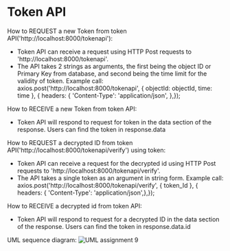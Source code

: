 # Token API


How to REQUEST a new Token from token API('http://localhost:8000/tokenapi'):
-	Token API can receive a request using HTTP Post requests to 'http://localhost:8000/tokenapi'.
-	The API takes 2 strings as arguments, the first being the object ID or Primary Key from database, and second being the time limit for the validity of token. 
    Example call: 
    axios.post('http://localhost:8000/tokenapi', { objectId: objectId, time: time }, { headers: { 'Content-Type': 'application/json', },});
 	
How to RECEIVE a new Token from token API:
-	Token API will respond to request for token in the data section of the response. Users can find the token in response.data
  
How to REQUEST a decrypted ID from token API('http://localhost:8000/tokenapi/verify') using token:
-	Token API can receive a request for the decrypted id using HTTP Post requests to 'http://localhost:8000/tokenapi/verify'.
-	The API takes a single token as an argument in string form.
  Example call: 
  axios.post('http://localhost:8000/tokenapi/verify', { token_Id }, { headers: { 'Content-Type': 'application/json',},});
 	
How to RECEIVE a decrypted id from token API:
-	Token API will respond to request for a decrypted ID in the data section of the response. Users can find the token in response.data.id

UML sequence diagram:
![UML assignment 9](https://github.com/nishanthdass/pantryapp/assets/19554568/074934bc-3071-49dc-8cb4-762a531ff890)

